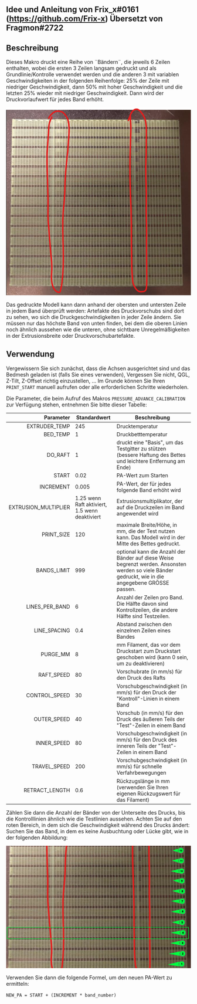 ## Idee und Anleitung von Frix_x#0161 (https://github.com/Frix-x) Übersetzt von Fragmon#2722 

## Beschreibung

Dieses Makro druckt eine Reihe von ¨Bändern¨, die jeweils 6 Zeilen enthalten, wobei die ersten 3 Zeilen langsam gedruckt und als Grundlinie/Kontrolle verwendet werden und die anderen 3 mit variablen Geschwindigkeiten in der folgenden Reihenfolge: 25% der Zeile mit niedriger Geschwindigkeit, dann 50% mit hoher Geschwindigkeit und die letzten 25% wieder mit niedriger Geschwindigkeit. Dann wird der Druckvorlaufwert für jedes Band erhöht.

![PA_calibration.png](./images/pa_calibration.png)

Das gedruckte Modell kann dann anhand der obersten und untersten Zeile in jedem Band überprüft werden: Artefakte des Druckvorschubs sind dort zu sehen, wo sich die Druckgeschwindigkeiten in jeder Zeile ändern. Sie müssen nur das höchste Band von unten finden, bei dem die oberen Linien noch ähnlich aussehen wie die unteren, ohne sichtbare Unregelmäßigkeiten in der Extrusionsbreite oder Druckvorschubartefakte.


## Verwendung

Vergewissern Sie sich zunächst, dass die Achsen ausgerichtet sind und das Bedmesh geladen ist (falls Sie eines verwenden), Vergessen Sie nicht, QGL, Z-Tilt, Z-Offset richtig einzustellen, ... Im Grunde können Sie Ihren `PRINT_START` manuell aufrufen oder alle erforderlichen Schritte wiederholen.

Die Parameter, die beim Aufruf des Makros `PRESSURE_ADVANCE_CALIBRATION` zur Verfügung stehen, entnehmen Sie bitte dieser Tabelle:

| Parameter | Standardwert | Beschreibung |
|-----------:|---------------|-------------|
|EXTRUDER_TEMP|245|         Drucktemperatur
|BED_TEMP|1|                Druckbetttemperatur
|DO_RAFT|1|druckt eine "Basis", um das Testgitter zu stützen (bessere Haftung des Bettes und leichtere Entfernung am Ende)|
|START|0.02|PA-Wert zum Starten|
|INCREMENT|0.005|PA-Wert, der für jedes folgende Band erhöht wird|
|EXTRUSION_MULTIPLIER|1.25 wenn Raft aktiviert, 1.5 wenn deaktiviert|Extrusionsmultiplikator, der auf die Druckzeilen im Band angewendet wird|
|PRINT_SIZE|120|maximale Breite/Höhe, in mm, die der Test nutzen kann. Das Modell wird in der Mitte des Bettes gedruckt.
|BANDS_LIMIT|999|optional kann die Anzahl der Bänder auf diese Weise begrenzt werden. Ansonsten werden so viele Bänder gedruckt, wie in die angegebene GRÖSSE passen.
|LINES_PER_BAND|6|Anzahl der Zeilen pro Band. Die Hälfte davon sind Kontrollzeilen, die andere Hälfte sind Testzeilen.
|LINE_SPACING|0.4|Abstand zwischen den einzelnen Zeilen eines Bandes
|PURGE_MM|8|mm Filament, das vor dem Druckstart zum Druckstart geschoben wird (kann 0 sein, um zu deaktivieren)|
|RAFT_SPEED|80|Vorschubrate (in mm/s) für den Druck des Rafts|
|CONTROL_SPEED|30|Vorschubgeschwindigkeit (in mm/s) für den Druck der "Kontroll"-Linien in einem Band
|OUTER_SPEED|40|Vorschub (in mm/s) für den Druck des äußeren Teils der "Test"-Zeilen in einem Band
|INNER_SPEED|80|Vorschubgeschwindigkeit (in mm/s) für den Druck des inneren Teils der "Test"-Zeilen in einem Band
|TRAVEL_SPEED|200|Vorschubgeschwindigkeit (in mm/s) für schnelle Verfahrbewegungen
|RETRACT_LENGTH|0.6|Rückzugslänge in mm (verwenden Sie Ihren eigenen Rückzugswert für das Filament)|

Zählen Sie dann die Anzahl der Bänder von der Unterseite des Drucks, bis die Kontrolllinien ähnlich wie die Testlinien aussehen. Achten Sie auf den roten Bereich, in dem sich die Geschwindigkeit während des Drucks ändert: Suchen Sie das Band, in dem es keine Ausbuchtung oder Lücke gibt, wie in der folgenden Abbildung:

![band count](./images/pa_calibration_band_count.png)

Verwenden Sie dann die folgende Formel, um den neuen PA-Wert zu ermitteln:

```
NEW_PA = START + (INCREMENT * band_number)

